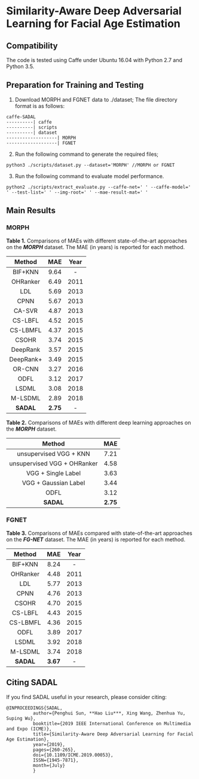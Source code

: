 # Similarity-Aware Deep Adversarial Learning for Facial Age Estimation

## Compatibility
The code is tested using Caffe under Ubuntu 16.04 with Python 2.7 and Python 3.5. 

## Preparation for Training and Testing
1. Download MORPH and FGNET data to ./dataset; The file directory format is as follows:  
```
caffe-SADAL
----------| caffe  
----------| scripts  
----------| dataset
-------------------| MORPH  
-------------------| FGNET  
```
2. Run the following command to generate the required files;  
```
python3 ./scripts/dataset.py --dataset='MORPH' //MORPH or FGNET  
```
3. Run the following command to evaluate model performance.  
``` 
python2 ./scripts/extract_evaluate.py --caffe-net=' ' --caffe-model=' ' --test-list=' ' --img-root=' ' --mae-result-mat=' '  
```

## Main Results
### MORPH
**Table 1.** Comparisons of MAEs with different state-of-the-art approaches on the ***MORPH*** dataset. The MAE (in years) is reported for each method.  

| Method | MAE  | Year |
|:------------: |:---------------:|:-----:|
| BIF+KNN      | 9.64 | - |
| OHRanker      |  6.49        |   2011 |
| LDL | 5.69       |   2013 |
| CPNN      | 5.67 | 2013 |
| CA-SVR      |  4.87       |   2013 |
| CS-LBFL | 4.52        |   2015 |
| CS-LBMFL    | 4.37 | 2015 |
| CSOHR      | 3.74 | 2015 |
| DeepRank      |  3.57        |   2015 |
| DeepRank+ | 3.49       |   2015 |
| OR-CNN     | 3.27 | 2016 |
| ODFL      |  3.12       |   2017 |
| LSDML | 3.08      |   2018 |
| M-LSDML    | 2.89 | 2018 |
| **SADAL**     |  **2.75**         |  - |

**Table 2.** Comparisons of MAEs with different deep learning approaches on the ***MORPH*** dataset.

| Method | MAE  |
|:------------: |:---------------:|
| unsupervised VGG + KNN      | 7.21 |
| unsupervised VGG + OHRanker     | 4.58 |
| VGG + Single Label     | 3.63 |
| VGG + Gaussian Label     | 3.44 |
| ODFL     | 3.12 |
| **SADAL**      | **2.75** |

### FGNET
**Table 3.** Comparisons of MAEs compared with state-of-the-art approaches on the ***FG-NET*** dataset. The MAE (in years) is reported for each method.

| Method | MAE  | Year |
|:------------: |:---------------:|:-----:|
| BIF+KNN      | 8.24 | - |
| OHRanker      |  4.48        |   2011 |
| LDL | 5.77       |   2013 |
| CPNN      | 4.76 | 2013 |
| CSOHR      | 4.70 | 2015 |
| CS-LBFL | 4.43        |   2015 |
| CS-LBMFL    | 4.36 | 2015 |
| ODFL      |  3.89       |   2017 |
| LSDML | 3.92      |   2018 |
| M-LSDML    | 3.74 | 2018 |
| **SADAL**     |  **3.67**         |  - |

## Citing SADAL
If you find SADAL useful in your research, please consider citing:

```
@INPROCEEDINGS{SADAL,  
          author={Penghui Sun, **Hao Liu***, Xing Wang, Zhenhua Yu, Suping Wu},  
          booktitle={2019 IEEE International Conference on Multimedia and Expo (ICME)},  
          title={Similarity-Aware Deep Adversarial Learning for Facial Age Estimation},  
          year={2019},  
          pages={260-265},  
          doi={10.1109/ICME.2019.00053},  
          ISSN={1945-7871},  
          month={July}  
          } 
```
